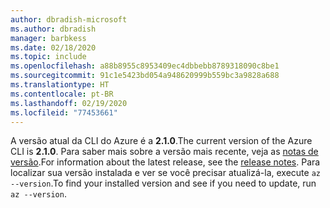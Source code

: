 ```yaml
---
author: dbradish-microsoft
ms.author: dbradish
manager: barbkess
ms.date: 02/18/2020
ms.topic: include
ms.openlocfilehash: a88b8955c8953409ec4dbbebb8789318090c8be1
ms.sourcegitcommit: 91c1e5423bd054a948620999b559bc3a9828a688
ms.translationtype: HT
ms.contentlocale: pt-BR
ms.lasthandoff: 02/19/2020
ms.locfileid: "77453661"
---
```

<span data-ttu-id="e4715-101">A versão atual da CLI do Azure é a __2.1.0__.</span><span class="sxs-lookup"><span data-stu-id="e4715-101">The current version of the Azure CLI is __2.1.0__.</span></span> <span data-ttu-id="e4715-102">Para saber mais sobre a versão mais recente, veja as [notas de versão](../release-notes-azure-cli.md).</span><span class="sxs-lookup"><span data-stu-id="e4715-102">For information about the latest release, see the [release notes](../release-notes-azure-cli.md).</span></span> <span data-ttu-id="e4715-103">Para localizar sua versão instalada e ver se você precisar atualizá-la, execute `az --version`.</span><span class="sxs-lookup"><span data-stu-id="e4715-103">To find your installed version and see if you need to update, run `az --version`.</span></span>
